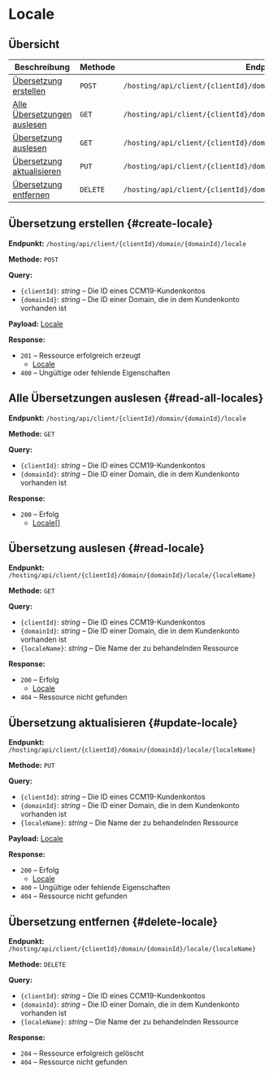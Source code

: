 # Locale

## Übersicht

| Beschreibung                                     | Methode  | Endpunkt                                                               |
| ------------------------------------------------ | -------- | ---------------------------------------------------------------------- |
| [Übersetzung erstellen](#create-locale)          | `POST`   | `/hosting/api/client/{clientId}/domain/{domainId}/locale`              |
| [Alle Übersetzungen auslesen](#read-all-locales) | `GET`    | `/hosting/api/client/{clientId}/domain/{domainId}/locale`              |
| [Übersetzung auslesen](#read-locale)             | `GET`    | `/hosting/api/client/{clientId}/domain/{domainId}/locale/{localeName}` |
| [Übersetzung aktualisieren](#update-locale)      | `PUT`    | `/hosting/api/client/{clientId}/domain/{domainId}/locale/{localeName}` |
| [Übersetzung entfernen](#delete-locale)          | `DELETE` | `/hosting/api/client/{clientId}/domain/{domainId}/locale/{localeName}` |

## Übersetzung erstellen {#create-locale}

**Endpunkt:** `/hosting/api/client/{clientId}/domain/{domainId}/locale`

**Methode:** `POST`

**Query:**

- `{clientId}`: *string* – Die ID eines CCM19-Kundenkontos
- `{domainId}`: *string* – Die ID einer Domain, die in dem Kundenkonto vorhanden ist

**Payload:** [Locale](../components.md#locale)

**Response:**

- `201` – Ressource erfolgreich erzeugt
  - [Locale](../components.md#locale)
- `400` – Ungültige oder fehlende Eigenschaften

## Alle Übersetzungen auslesen {#read-all-locales}

**Endpunkt:** `/hosting/api/client/{clientId}/domain/{domainId}/locale`

**Methode:** `GET`

**Query:**

- `{clientId}`: *string* – Die ID eines CCM19-Kundenkontos
- `{domainId}`: *string* – Die ID einer Domain, die in dem Kundenkonto vorhanden ist

**Response:**

- `200` – Erfolg
  - [Locale](../components.md#locale)\[]

## Übersetzung auslesen {#read-locale}

**Endpunkt:** `/hosting/api/client/{clientId}/domain/{domainId}/locale/{localeName}`

**Methode:** `GET`

**Query:**

- `{clientId}`: *string* – Die ID eines CCM19-Kundenkontos
- `{domainId}`: *string* – Die ID einer Domain, die in dem Kundenkonto vorhanden ist
- `{localeName}`: *string* – Die Name der zu behandelnden Ressource

**Response:**

- `200` – Erfolg
  - [Locale](../components.md#locale)
- `404` – Ressource nicht gefunden

## Übersetzung aktualisieren {#update-locale}

**Endpunkt:** `/hosting/api/client/{clientId}/domain/{domainId}/locale/{localeName}`

**Methode:** `PUT`

**Query:**

- `{clientId}`: *string* – Die ID eines CCM19-Kundenkontos
- `{domainId}`: *string* – Die ID einer Domain, die in dem Kundenkonto vorhanden ist
- `{localeName}`: *string* – Die Name der zu behandelnden Ressource

**Payload:** [Locale](../components.md#locale)

**Response:**

- `200` – Erfolg
  - [Locale](../components.md#locale)
- `400` – Ungültige oder fehlende Eigenschaften
- `404` – Ressource nicht gefunden

## Übersetzung entfernen {#delete-locale}

**Endpunkt:** `/hosting/api/client/{clientId}/domain/{domainId}/locale/{localeName}`

**Methode:** `DELETE`

**Query:**

- `{clientId}`: *string* – Die ID eines CCM19-Kundenkontos
- `{domainId}`: *string* – Die ID einer Domain, die in dem Kundenkonto vorhanden ist
- `{localeName}`: *string* – Die Name der zu behandelnden Ressource

**Response:**

- `204` – Ressource erfolgreich gelöscht
- `404` – Ressource nicht gefunden
